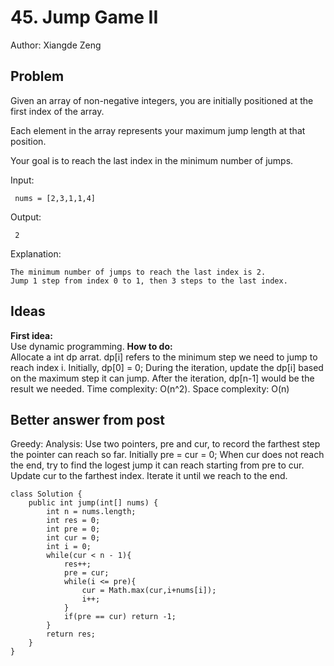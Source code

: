 # 45. Jump Game II

Author: Xiangde Zeng

## Problem
Given an array of non-negative integers, you are initially positioned at the first index of the array.

Each element in the array represents your maximum jump length at that position.

Your goal is to reach the last index in the minimum number of jumps.

Input:
```
 nums = [2,3,1,1,4]
```
Output:
```
 2
```

Explanation:
```
The minimum number of jumps to reach the last index is 2.
Jump 1 step from index 0 to 1, then 3 steps to the last index.
```

## Ideas

**First idea:**  
Use dynamic programming.
**How to do:**  
Allocate a int dp arrat. dp[i] refers to the minimum step we need to jump to reach index i. Initially, dp[0] = 0; During the iteration, update the dp[i] based on the maximum step it can jump. After the iteration, dp[n-1] would be the result we needed. Time complexity: O(n^2). Space complexity: O(n)

## Better answer from post

Greedy: Analysis: Use two pointers, pre and cur, to record the farthest step the pointer can reach so far. Initially pre = cur = 0; When cur does not reach the end, try to find the logest jump it can reach starting from pre to cur. Update cur to the farthest index. Iterate it until we reach to the end.

```
class Solution {
    public int jump(int[] nums) {
        int n = nums.length;
        int res = 0;
        int pre = 0;
        int cur = 0;
        int i = 0;
        while(cur < n - 1){
            res++;
            pre = cur;
            while(i <= pre){
                cur = Math.max(cur,i+nums[i]);
                i++;
            }
            if(pre == cur) return -1;
        }
        return res;
    }
}
```

